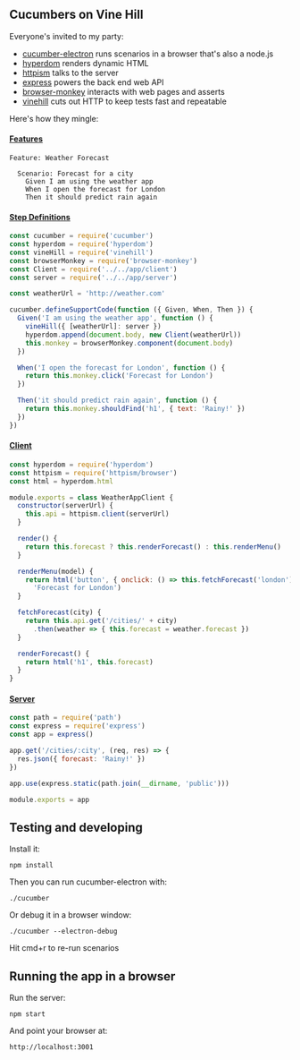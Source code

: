 ## Cucumbers on Vine Hill

Everyone's invited to my party:

* [cucumber-electron](https://github.com/cucumber/cucumber-electron) runs scenarios in a browser that's also a node.js
* [hyperdom](https://github.com/featurist/hyperdom) renders dynamic HTML
* [httpism](https://github.com/featurist/httpism) talks to the server
* [express](https://github.com/expressjs/express) powers the back end web API
* [browser-monkey](https://github.com/featurist/browser-monkey) interacts with web pages and asserts
* [vinehill](https://github.com/featurist/vinehill) cuts out HTTP to keep tests fast and repeatable

Here's how they mingle:

#### [Features](features/weather_forecast.feature)

```gherkin
Feature: Weather Forecast

  Scenario: Forecast for a city
    Given I am using the weather app
    When I open the forecast for London
    Then it should predict rain again
```

#### [Step Definitions](features/step_definitions/steps.js)

```js
const cucumber = require('cucumber')
const hyperdom = require('hyperdom')
const vineHill = require('vinehill')
const browserMonkey = require('browser-monkey')
const Client = require('../../app/client')
const server = require('../../app/server')

const weatherUrl = 'http://weather.com'

cucumber.defineSupportCode(function ({ Given, When, Then }) {
  Given('I am using the weather app', function () {
    vineHill({ [weatherUrl]: server })
    hyperdom.append(document.body, new Client(weatherUrl))
    this.monkey = browserMonkey.component(document.body)
  })

  When('I open the forecast for London', function () {
    return this.monkey.click('Forecast for London')
  })

  Then('it should predict rain again', function () {
    return this.monkey.shouldFind('h1', { text: 'Rainy!' })
  })
})
```

#### [Client](app/client.js)

```js
const hyperdom = require('hyperdom')
const httpism = require('httpism/browser')
const html = hyperdom.html

module.exports = class WeatherAppClient {
  constructor(serverUrl) {
    this.api = httpism.client(serverUrl)
  }

  render() {
    return this.forecast ? this.renderForecast() : this.renderMenu()
  }

  renderMenu(model) {
    return html('button', { onclick: () => this.fetchForecast('london') },
      'Forecast for London')
  }

  fetchForecast(city) {
    return this.api.get('/cities/' + city)
      .then(weather => { this.forecast = weather.forecast })
  }

  renderForecast() {
    return html('h1', this.forecast)
  }
}
```

#### [Server](app/server.js)

```js
const path = require('path')
const express = require('express')
const app = express()

app.get('/cities/:city', (req, res) => {
  res.json({ forecast: 'Rainy!' })
})

app.use(express.static(path.join(__dirname, 'public')))

module.exports = app
```

## Testing and developing

Install it:

    npm install

Then you can run cucumber-electron with:

    ./cucumber

Or debug it in a browser window:

    ./cucumber --electron-debug

Hit cmd+r to re-run scenarios

## Running the app in a browser

Run the server:

    npm start

And point your browser at:

    http://localhost:3001
